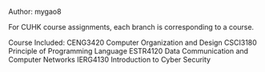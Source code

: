 Author: mygao8

For CUHK course assignments, each branch is corresponding to a course.

Course Included:
CENG3420 Computer Organization and Design
CSCI3180 Principle of Programming Language
ESTR4120 Data Communication and Computer Networks
IERG4130 Introduction to Cyber Security